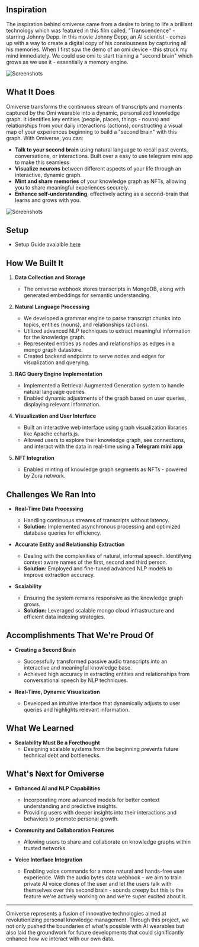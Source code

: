 ## Inspiration

The inspiration behind omiverse came from a desire to bring to life a brilliant technology which was featured in this film called, "Transcendence" - starring Johnny Depp. In this movie Johnny Depp, an AI scientist - comes up with a way to create a digital copy of his consiousness by capturing all his memories. When I first saw the demo of an omi device - this struck my mind immediately. We could use omi to start training a "second brain" which grows as we use it - essentially a memory engine. 

![Screenshots](https://i.ibb.co/mzFwKWr/Screenshot-2024-12-01-104520.png)


## What It Does

Omiverse transforms the continuous stream of transcripts and moments captured by the Omi wearable into a dynamic, personalized knowledge graph. It identifies key entities (people, places, things - nouns) and relationships from your daily interactions (actions), constructing a visual map of your experiences beginning to build a "second brain" with this graph. With Omiverse, you can:

- **Talk to your second brain** using natural language to recall past events, conversations, or interactions. Built over a easy to use telegram mini app to make this seamless 
- **Visualize neurons** between different aspects of your life through an interactive, dynamic graph.
- **Mint and share memories** of your knowledge graph as NFTs, allowing you to share meaningful experiences securely. 
- **Enhance self-understanding**, effectively acting as a second-brain that learns and grows with you.

![Screenshots](https://i.ibb.co/NpH4pDZ/Screenshot-2024-12-01-110622.png)

## Setup

- Setup Guide avaialble [here](https://github.com/fabianferno/omiverse/blob/main/setup.md)





## How We Built It

1. **Data Collection and Storage**
   - The omiverse webhook stores transcripts in MongoDB, along with generated embeddings for semantic understanding.

2. **Natural Language Processing**
   - We developed a grammar engine to parse transcript chunks into topics, entities (nouns), and relationships (actions).
   - Utilized advanced NLP techniques to extract meaningful information for the knowledge graph. 
   - Represented entities as nodes and relationships as edges in a mongo graph datastore.
   - Created backend endpoints to serve nodes and edges for visualization and querying.

3. **RAG Query Engine Implementation**
   - Implemented a Retrieval Augmented Generation system to handle natural language queries.
   - Enabled dynamic adjustments of the graph based on user queries, displaying relevant information.

4. **Visualization and User Interface**
   - Built an interactive web interface using graph visualization libraries like Apache echarts.js.
   - Allowed users to explore their knowledge graph, see connections, and interact with the data in real-time using a <strong>Telegram mini app</strong>

6. **NFT Integration**
   - Enabled minting of knowledge graph segments as NFTs - powered by Zora network.

## Challenges We Ran Into

- **Real-Time Data Processing**
  - Handling continuous streams of transcripts without latency.
  - **Solution:** Implemented asynchronous processing and optimized database queries for efficiency.

- **Accurate Entity and Relationship Extraction**
  - Dealing with the complexities of natural, informal speech. Identifying context aware names of the first, second and third person. 
  - **Solution:** Employed and fine-tuned advanced NLP models to improve extraction accuracy.

- **Scalability**
  - Ensuring the system remains responsive as the knowledge graph grows.
  - **Solution:** Leveraged scalable mongo cloud infrastructure and efficient data indexing strategies.
 

## Accomplishments That We're Proud Of

- **Creating a Second Brain**
  - Successfully transformed passive audio transcripts into an interactive and meaningful knowledge base. 
  - Achieved high accuracy in extracting entities and relationships from conversational speech by NLP techniques.

- **Real-Time, Dynamic Visualization**
  - Developed an intuitive interface that dynamically adjusts to user queries and highlights relevant information. 

## What We Learned 

- **Scalability Must Be a Forethought**
  - Designing scalable systems from the beginning prevents future technical debt and bottlenecks. 

## What's Next for Omiverse 

- **Enhanced AI and NLP Capabilities**
  - Incorporating more advanced models for better context understanding and predictive insights. 
  - Providing users with deeper insights into their interactions and behaviors to promote personal growth.

- **Community and Collaboration Features**
  - Allowing users to share and collaborate on knowledge graphs within trusted networks.

- **Voice Interface Integration**
  - Enabling voice commands for a more natural and hands-free user experience. With the audio bytes data webhook - we aim to train private AI voice clones of the user and let the users talk with themselves over this second brain - sounds creepy but  this is the feature we're actively working on and we're super excited about it. 

---

Omiverse represents a fusion of innovative technologies aimed at revolutionizing personal knowledge management. Through this project, we not only pushed the boundaries of what's possible with AI wearables but also laid the groundwork for future developments that could significantly enhance how we interact with our own data.
